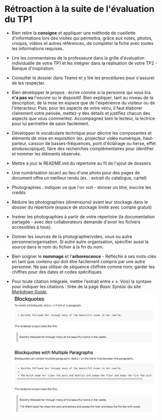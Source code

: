 # Rétroaction à la suite de l'évaluation du TP1

- Bien relire la **consigne** et appliquer une méthode de cueillette d'informations lors des visites qui permettra, grâce aux notes, photos, croquis, vidéos et autres références, de compléter la fiche avec toutes les informations requises.  

- Lire les commentaires de la professeure dans la grille d'évaluation individuelle de votre TP1 et les intégrer dans la réalisation de votre TP2 - Banque d'inspiration.

- Consulter le dossier dans Teams et y lire les procédures pour s'assurer de les respecter.

- Bien développer le propos : écrire comme si la personne qui vous lira **n'a pas vu** l'oeuvre ou le dispositif. Bien expliquer, tant au niveau de la description, de la mise en espace que de l'expérience du visiteur ou de l'interacteur. Puis, pour les aspects de votre vécu, il faut élaborer clairement votre pensée, mettez-y des détails et justifiez chacun des aspects que vous commentez. Accompagnez bien le lecteur, la lectrice pour lui permettre de saisir facilement.
- Développer le vocabulaire technique pour décrire les composantes et éléments de mise en exposition (ex. projecteur vidéo numérique, haut-parleur, caisson de basses-fréquences, pont d'éclairage ou herse, effet stroboscopique); faire des recherches complémentaires pour identifier et nommer les éléments observés.

- Mettre à jour le README.md du répertoire au fil de l'ajout de dossiers
- Une numérisation (scan) au lieu d'une photo pour des pages de document offre un meilleur rendu (ex. : extrait du catalogue, cartel)
- Photographies : indiquer ce que l'on voit - donner un titre, inscrire les crédits
- Réduire les photographies (dimensions) avant leur stockage dans le dossier du répertoire (espace de stockage limité avec compte gratuit)
- Insérer les photographies à partir de votre répertoire (la documentation partagée - avec des collaborateurs demande d'avoir les fichiers accessibles à tous).
- Donner les sources de la photographie/video, vous ou autre personne/organisation.   Si autre autre organisation, spécifier aussi la source dans le nom du fichier à la fin du nom.

- Bien soigner le **nommage** et l'**arborescence**  - Réfléchir à ses mots-clés en tant que contenu qui doit être facilement compris par une autre personne. Ne pas utiliser de séquence chiffrée comme nom; garder les chiffres pour des dates et codes spécifiques. 

- Pour toute citation intégrale, mettre l'extrait entre « ». Voici la syntaxe pour indiquer les citations : tirée de la page *Basic Syntax* du site [*Markdown Guide*](https://www.markdownguide.org/basic-syntax/), 
 ![quote](/consignes/markdown_syntax_quote.png)

